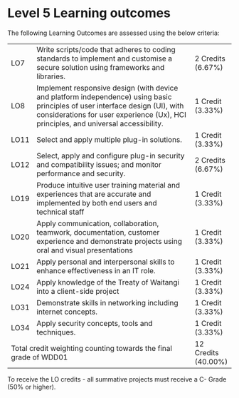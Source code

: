 # Level 5 Learning outcomes

The following Learning Outcomes are assessed using the below criteria:

<table>
  <tr>
    <td>LO7</td>
    <td>Write scripts/code that adheres to coding standards to implement and customise a secure solution using frameworks and libraries.</td>
    <td>2 Credits<br />(6.67%)</td>
  </tr>
  <tr>
    <td>LO8</td>
    <td>Implement responsive design (with device and platform independence) using basic principles of user interface design (UI), with considerations for user experience (Ux), HCI principles, and universal accessibility.</td>
    <td>1 Credit<br />(3.33%)</td>
  </tr>
  <tr>
    <td>LO11</td>
    <td>Select and apply multiple plug-in solutions.</td>
    <td>1 Credit<br />(3.33%)</td>
  </tr>
  <tr>
    <td>LO12</td>
    <td>Select, apply and configure plug-in security and compatibility issues; and monitor performance and security.</td>
    <td>2 Credits<br />(6.67%)</td>
  </tr>
  <tr>
    <td>LO19</td>
    <td>Produce intuitive user training material and experiences that are accurate and implemented by both end users and technical staff</td>
    <td>1 Credit<br />(3.33%)</td>
  </tr>
  <tr>
    <td>LO20</td>
    <td>Apply communication, collaboration, teamwork, documentation, customer experience and demonstrate projects using oral and visual presentations</td>
    <td>1 Credit<br />(3.33%)</td>
  </tr>
  <tr>
    <td>LO21</td>
    <td>Apply personal and interpersonal skills to enhance effectiveness in an IT role. </td>
    <td>1 Credit<br />(3.33%)</td>
  </tr>
  <tr>
    <td>LO24</td>
    <td>Apply knowledge of the Treaty of Waitangi into a client-side project</td>
    <td>1 Credit<br />(3.33%)</td>
  </tr>
  <tr>
    <td>LO31</td>
    <td>Demonstrate skills in networking including internet concepts.</td>
    <td>1 Credit<br />(3.33%)</td>
  </tr>
  <tr>
    <td>LO34</td>
    <td>Apply security concepts, tools and techniques.</td>
    <td>1 Credit<br />(3.33%)</td>
  </tr>
  <tr>
    <td colspan="2">
      Total credit weighting counting towards the final grade of WDD01
    </td>
    <td>
      12 Credits<br />(40.00%)
    </td>
  </tr>
</table>

To receive the LO credits - all summative projects must receive a C- Grade
(50% or higher).